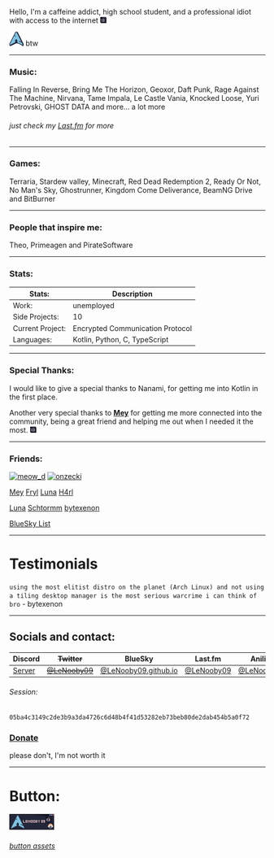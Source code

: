 
Hello,
I'm a caffeine addict, high school student, and a professional idiot with access to the internet ![:3](assets/88x31/popup_:3_catppuccin_macchiato.png)

![arch](assets/88x31/arch_catppuccin_macchiato.png)
btw

---

### Music:
Falling In Reverse, Bring Me The Horizon, Geoxor, Daft Punk,
Rage Against The Machine, Nirvana, Tame Impala, Le Castle Vania,
Knocked Loose, Yuri Petrovski, GHOST DATA and more... a lot more

###### just check my [Last.fm](https://www.last.fm/user/lenooby09) for more

---

### Games:
Terraria, Stardew valley, Minecraft, Red Dead Redemption 2,
Ready Or Not, No Man's Sky, Ghostrunner, Kingdom Come Deliverance,
BeamNG Drive and BitBurner

---

### People that inspire me:
Theo, Primeagen and PirateSoftware

---

### Stats:

| Stats:           | Description                      |
|------------------|----------------------------------|
| Work:            | unemployed                       |
| Side Projects:   | 10                               |
| Current Project: | Encrypted Communication Protocol |
| Languages:       | Kotlin, Python, C, TypeScript    |

---

### Special Thanks:

I would like to give a special thanks to Nanami,
for getting me into Kotlin in the first place.


Another very special thanks to [**Mey**](https://lizainslie.dev) for getting me more connected into the community,
being a great friend and helping me out when I needed it the most. ![<3](assets/88x31/popup_%3C3_catppuccin_macchiato.png)

---

### Friends:

[![meow_d](https://meow-d.github.io/assets/images/buttons/meow_d.webp)](https://meow-d.github.io/)   [![onzecki](https://onz.ee/assets/88x31s/avif/onzecki.avif)](https://onz.ee)

[Mey](https://lizainslie.dev)  [Fryl](https://fryl.dev)   [Luna](https://imlunahey.com)   [H4rl](https://h4rl.dev)

[Luna](https://gxthmxm.com)   [Schtormm](https://schtormm.nl)   [bytexenon](https://bytexenon.github.io)


[BlueSky List](https://go.bsky.app/Ef9DDKE)

---

# Testimonials

`using the most elitist distro on the planet (Arch Linux) and not using a tiling desktop manager is the most serious warcrime i can think of bro` - bytexenon


---

## Socials and contact:

| Discord | ~~Twitter~~ | BlueSky | Last.fm | Anilist | Matrix |
|---|---|----|----|----|----|
| [Server](assets/discord) | [~~@LeNooby09~~](https://twitter.com/lenooby09) | [@LeNooby09.github.io](https://bsky.app/profile/lenooby09.github.io) | [@LeNooby09](https://www.last.fm/user/lenooby09)  | [@LeNooby09](https://anilist.co/user/LeNooby09/) | [LeNooby09](lenooby09:matrix.org)

###### Session:
`05ba4c3149c2de3b9a3da4726c6d48b4f41d53282eb73beb80de2dab454b5a0f72`

### [Donate](assets/donate)
please don't, I'm not worth it

---

# Button:

![88x31](assets/88x31/88x31.png)
###### [button assets](assets/88x31/assets.md)
